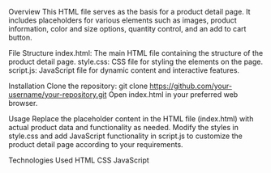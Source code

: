 Overview
This HTML file serves as the basis for a product detail page. It includes placeholders for various elements such as images, product information, color and size options, quantity control, and an add to cart button.

File Structure
index.html: The main HTML file containing the structure of the product detail page.
style.css: CSS file for styling the elements on the page.
script.js: JavaScript file for dynamic content and interactive features.

Installation
Clone the repository: git clone https://github.com/your-username/your-repository.git
Open index.html in your preferred web browser.

Usage
Replace the placeholder content in the HTML file (index.html) with actual product data and functionality as needed. Modify the styles in style.css and add JavaScript functionality in script.js to customize the product detail page according to your requirements.

Technologies Used
HTML
CSS
JavaScript